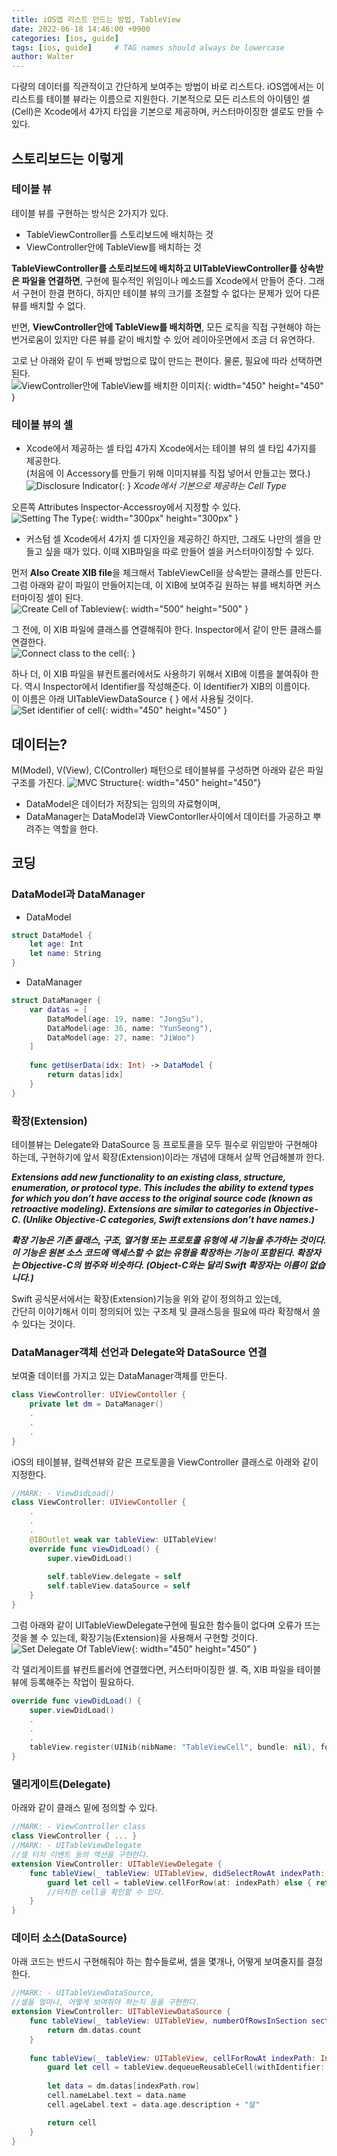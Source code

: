 ```yaml
---
title: iOS앱 리스트 만드는 방법, TableView
date: 2022-06-18 14:46:00 +0900
categories: [ios, guide]
tags: [ios, guide]     # TAG names should always be lowercase
author: Walter
---
```


다량의 데이터를 직관적이고 간단하게 보여주는 방법이 바로 리스트다. iOS앱에서는 이 리스트를 테이블 뷰라는 이름으로 지원한다. 기본적으로 모든 리스트의 아이템인 셀(Cell)은 Xcode에서 4가지 타입을 기본으로 제공하며, 커스터마이징한 셀로도 만들 수 있다.

## 스토리보드는 이렇게
### 테이블 뷰
테이블 뷰를 구현하는 방식은 2가지가 있다.
- TableViewController를 스토리보드에 배치하는 것
- ViewController안에 TableView를 배치하는 것

**TableViewController를 스토리보드에 배치하고 UITableViewController를 상속받은 파일을 연결하면**, 구현에 필수적인 위임이나 메소드를 Xcode에서 만들어 준다. 그래서 구현이 한결 편하다, 하지만 테이블 뷰의 크기를 조절할 수 없다는 문제가 있어 다른 뷰를 배치할 수 없다.

반면, **ViewController안에 TableView를 배치하면**, 모든 로직을 직접 구현해야 하는 번거로움이 있지만 다른 뷰를 같이 배치할 수 있어 레이아웃면에서 조금 더 유연하다.

고로 난 아래와 같이 두 번째 방법으로 많이 만드는 편이다. 물론, 필요에 따라 선택하면 된다.<br>
![ViewController안에 TableView를 배치한 이미지](/post_img/20220830/tableview_layout.png){: width="450" height="450" }

### 테이블 뷰의 셀
- Xcode에서 제공하는 셀 타입 4가지
Xcode에서는 테이블 뷰의 셀 타입 4가지를 제공한다.<br>(처음에 이 Accessory를 만들기 위해 이미지뷰를 직접 넣어서 만들고는 했다.)
![Disclosure Indicator](/post_img/20220830/tableview_cell_types.png){: }
_Xcode에서 기본으로 제공하는 Cell Type_

오른쪽 Attributes Inspector-Accessroy에서 지정할 수 있다.<br>
![Setting The Type](/post_img/20220830/accessroy_types.png){: width="300px" height="300px" }

- 커스텀 셀
Xcode에서 4가지 셀 디자인을 제공하긴 하지만, 그래도 나만의 셀을 만들고 싶을 때가 있다. 이때 XIB파일을 따로 만들어 셀을 커스터마이징할 수 있다.

먼저 **Also Create XIB file**을 체크해서 TableViewCell을 상속받는 클래스를 만든다. 그럼 아래와 같이 파일이 만들어지는데, 이 XIB에 보여주길 원하는 뷰를 배치하면 커스터마이징 셀이 된다.<br>
![Create Cell of Tableview](/post_img/20220830/create_cell_of_tableview.png){: width="500" height="500" }

그 전에, 이 XIB 파일에 클래스를 연결해줘야 한다. Inspector에서 같이 만든 클래스를 연결한다.<br>
![Connect class to the cell](/post_img/20220830/connect_cell_with_class.png){: }

하나 더, 이 XIB 파일을 뷰컨트롤러에서도 사용하기 위해서 XIB에 이름을 붙여줘야 한다. 역시 Inspector에서 Identifier를 작성해준다. 이 Identifier가 XIB의 이름이다.<br>이 이름은 아래 UITableViewDataSource { } 에서 사용될 것이다.<br>
![Set identifier of cell](/post_img/20220830/set_identifier_of_cell.png){: width="450" height="450" }

## 데이터는?
M(Model), V(View), C(Controller) 패턴으로 테이블뷰를 구성하면 아래와 같은 파일 구조를 가진다.
![MVC Structure](/post_img/20220830/mvc_structure.png){: width="450" height="450"}

- DataModel은 데이터가 저장되는 임의의 자료형이며,
- DataManager는 DataModel과 ViewContorller사이에서 데이터를 가공하고 뿌려주는 역할을 한다.

## 코딩
### DataModel과 DataManager
- DataModel
```swift
struct DataModel {
    let age: Int
    let name: String
}
```

- DataManager
```swift
struct DataManager {
    var datas = [
        DataModel(age: 19, name: "JongSu"),
        DataModel(age: 36, name: "YunSeong"),
        DataModel(age: 27, name: "JiWoo")
    ]
    
    func getUserData(idx: Int) -> DataModel {
        return datas[idx]
    }
}
```

### 확장(Extension)
테이블뷰는 Delegate와 DataSource 등 프로토콜을 모두 필수로 위임받아 구현해야 하는데, 구현하기에 앞서 확장(Extension)이라는 개념에 대해서 살짝 언급해볼까 한다.

***Extensions add new functionality to an existing class, structure, enumeration, or protocol type. This includes the ability to extend types for which you don’t have access to the original source code (known as retroactive modeling). Extensions are similar to categories in Objective-C. (Unlike Objective-C categories, Swift extensions don’t have names.)***

***확장 기능은 기존 클래스, 구조, 열거형 또는 프로토콜 유형에 새 기능을 추가하는 것이다. 이 기능은 원본 소스 코드에 액세스할 수 없는 유형을 확장하는 기능이 포함된다. 확장자는 Objective-C의 범주와 비슷하다. (Object-C와는 달리 Swift 확장자는 이름이 없습니다.)***

Swift 공식문서에서는 확장(Extension)기능을 위와 같이 정의하고 있는데,<br>간단히 이야기해서 이미 정의되어 있는 구조체 및 클래스등을 필요에 따라 확장해서 쓸 수 있다는 것이다.

### DataManager객체 선언과 Delegate와 DataSource 연결
보여줄 데이터를 가지고 있는 DataManager객체를 만든다.
```swift
class ViewController: UIViewContoller {
    private let dm = DataManager()
    .
    .
    .
}
```

iOS의 테이블뷰, 컬렉션뷰와 같은 프로토콜을 ViewController 클래스로 아래와 같이 지정한다.<br>
```swift
//MARK: - ViewDidLoad()
class ViewController: UIViewContoller {
    .
    .
    .
    @IBOutlet weak var tableView: UITableView!
    override func viewDidLoad() {
        super.viewDidLoad()
        
        self.tableView.delegate = self
        self.tableView.dataSource = self
    }
}
```

그럼 아래와 같이 UITableViewDelegate구현에 필요한 함수들이 없다며 오류가 뜨는 것을 볼 수 있는데, 확장기능(Extension)을 사용해서 구현할 것이다.<br>
![Set Delegate Of TableView](/post_img/20220830/set_delegate_of_tableview.png){: width="450" height="450" }

각 델리게이트를 뷰컨트롤러에 연결했다면, 커스터마이징한 셀. 즉, XIB 파일을 테이블뷰에 등록해주는 작업이 필요하다.<br>
```swift
override func viewDidLoad() {
    super.viewDidLoad()
    .
    .
    .
    tableView.register(UINib(nibName: "TableViewCell", bundle: nil), forCellReuseIdentifier: "TableViewCell")
}
```

### 델리게이트(Delegate)
아래와 같이 클래스 밑에 정의할 수 있다.
```swift
//MARK: - ViewController class
class ViewController { ... }
//MARK: - UITableViewDelegate
//셀 터치 이벤트 등의 액션을 구현한다.
extension ViewController: UITableViewDelegate {
    func tableView(_ tableView: UITableView, didSelectRowAt indexPath: IndexPath) {
        guard let cell = tableView.cellForRow(at: indexPath) else { return }
        //터치한 cell을 확인할 수 있다.
    }   
}
```

### 데이터 소스(DataSource)
아래 코드는 반드시 구현해줘야 하는 함수들로써, 셀을 몇개나, 어떻게 보여줄지를 결정한다.<br>
```swift
//MARK: - UITableViewDataSource, 
//셀을 얼마나, 어떻게 보여줘야 하는지 등을 구현한다.
extension ViewController: UITableViewDataSource {
    func tableView(_ tableView: UITableView, numberOfRowsInSection section: Int) -> Int {
        return dm.datas.count
    }
    
    func tableView(_ tableView: UITableView, cellForRowAt indexPath: IndexPath) -> UITableViewCell {
        guard let cell = tableView.dequeueReusableCell(withIdentifier: "TableViewCell") as? TableViewCell else { return TableViewCell() }
        
        let data = dm.datas[indexPath.row]
        cell.nameLabel.text = data.name
        cell.ageLabel.text = data.age.description + "살"

        return cell
    }
}
```